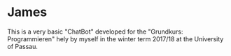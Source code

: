 # James

This is a very basic "ChatBot" developed for the "Grundkurs: Programmieren" hely by myself in the winter 
term 2017/18 at the University of Passau.

